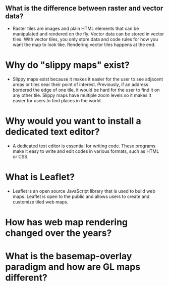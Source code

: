 ## What is the difference between raster and vector data?
* Raster tiles are images and plain HTML elements that can be manipulated and rendered on the fly. Vector data can be stored in vector tiles. With vector tiles, you only store data and code rules for how you want the map to look like. Rendering vector tiles happens at the end. 

# Why do "slippy maps" exist?
* Slippy maps exist because it makes it easier for the user to see adjacent areas or tiles near their point of interest. Previously, if an address bordered the edge of one tile, it would be hard for the user to find it on any other tile. Slippy maps have multiple zoom levels so it makes it easier for users to find places in the world. 

# Why would you want to install a dedicated text editor?
* A dedicated text editor is essential for writing code. These programs make it easy to write and edit codes in various formats, such as HTML or CSS. 

# What is Leaflet?
* Leaflet is an open source JavaScript library that is used to build web maps. Leaflet is open to the public and allows users to create and customize tiled web maps. 

# How has web map rendering changed over the years?


# What is the basemap-overlay paradigm and how are GL maps different?
